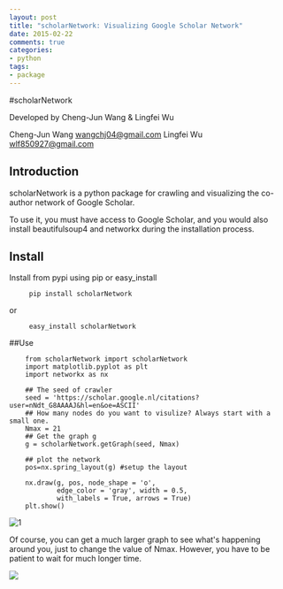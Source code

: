 ```yaml
---
layout: post
title: "scholarNetwork: Visualizing Google Scholar Network"
date: 2015-02-22
comments: true
categories: 
- python
tags:
- package
---
```



#scholarNetwork

Developed by Cheng-Jun Wang & Lingfei Wu

Cheng-Jun Wang wangchj04@gmail.com
Lingfei Wu wlf850927@gmail.com

## Introduction

scholarNetwork is a python package for crawling and visualizing the co-author network of Google Scholar.

To use it, you must have access to Google Scholar, and you would also install beautifulsoup4 and networkx during the installation process.

## Install
Install from pypi using pip or easy_install

	     pip install scholarNetwork

or

	     easy_install scholarNetwork

##Use

    	from scholarNetwork import scholarNetwork
    	import matplotlib.pyplot as plt
    	import networkx as nx
    
    	## The seed of crawler
    	seed = 'https://scholar.google.nl/citations?user=nNdt_G8AAAAJ&hl=en&oe=ASCII'
    	## How many nodes do you want to visulize? Always start with a small one. 
    	Nmax = 21
    	## Get the graph g
    	g = scholarNetwork.getGraph(seed, Nmax)
    
    	## plot the network
    	pos=nx.spring_layout(g) #setup the layout
    
    	nx.draw(g, pos, node_shape = 'o',
    			edge_color = 'gray', width = 0.5,
    			with_labels = True, arrows = True)
    	plt.show()



![1](http://chengjun.qiniudn.com/example.png)

Of course, you can get a much larger graph to see what's happening around you, just to change the value of Nmax. However, you have to be patient to wait for much longer time.

![](http://chengjun.qiniudn.com/ego300large.png)


 
